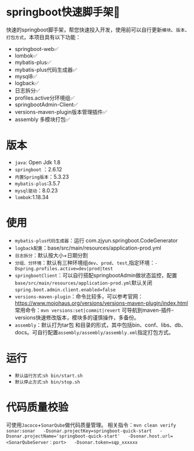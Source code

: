 # springboot快速脚手架🚀
快速的springboot脚手架，帮您快速投入开发，使用前可以自行更新`模块`、`版本`、`打包方式`，本项目具有以下功能：

- springboot-web✅
- lombok✅
- mybatis-plus✅
- mybatis-plus代码生成器✅
- mysql8✅
- logback✅
- 日志拆分✅
- profiles.active分环境组✅
- springbootAdmin-Client✅
- versions-maven-plugin版本管理插件✅
- assembly 多模块打包✅

# 版本
- `java`: Open Jdk 1.8
- `springboot` ：2.6.12 
- `内置Spring版本`：5.3.23
- `mybatis-plus`:3.5.7
- `mysql驱动`：8.0.23
- `lombok`:1.18.34


# 使用
- `mybatis-plus代码生成器`：运行 com.zjyun.springboot.CodeGenerator
- `logback配置`：base/src/main/resources/application-prod.yml 
- `日志拆分`：默认按大小+日期分割
-  `分组、分环境`：默认有三种环境组`dev`、`prod`、`test`,指定环境：`-Dspring.profiles.active=dev|prod|test`
- `springbootClient`：可以自行搭配springbootAdmin做状态监控，配置`base/src/main/resources/application-prod.yml`默认关闭`spring.boot.admin.client.enabled=false`
- `versions-maven-plugin`：命令比较多，可以参考官网：https://www.mojohaus.org/versions/versions-maven-plugin/index.html
常用命令：`mvn versions:set|commit|revert` 可导航到maven-插件-versions快速修改版本，模块多的谨慎操作，多备份。
- `assembly`：默认打为tar包 和目录的形式，其中包括bin、conf、libs、db、docs。可自行配置`assembly/assembly/assembly.xml`指定打包方式。
# 运行
- `默认运行方式`:`sh bin/start.sh`
- `默认停止方式`:`sh bin/stop.sh`

# 代码质量校验
可使用`Jacoco`+`SonarQube`做代码质量管理。
相关指令：`mvn clean verify sonar:sonar   -Dsonar.projectKey=springboot-quick-start   -Dsonar.projectName='springboot-quick-start'   -Dsonar.host.url=<SonarQubeServer：port>   -Dsonar.token=sqp_xxxxxx`
